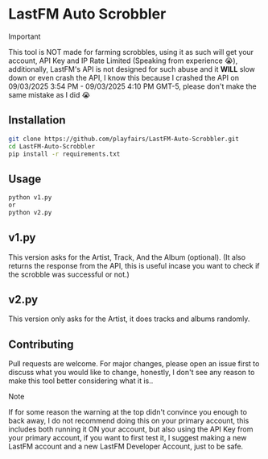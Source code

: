 # LastFM Auto Scrobbler

> [!IMPORTANT]
> This tool is NOT made for farming scrobbles, using it as such will get your account, API Key and IP Rate Limited (Speaking from experience 😭), additionally, LastFM's API is not designed for such abuse and it **WILL** slow down or even crash the API, I know this because I crashed the API on 09/03/2025 3:54 PM - 09/03/2025 4:10 PM GMT-5, please don't make the same mistake as I did 😭

## Installation

```bash
git clone https://github.com/playfairs/LastFM-Auto-Scrobbler.git
cd LastFM-Auto-Scrobbler
pip install -r requirements.txt
```

## Usage

```bash
python v1.py
or 
python v2.py
```

## v1.py

This version asks for the Artist, Track, And the Album (optional). (It also returns the response from the API, this is useful incase you want to check if the scrobble was successful or not.)

## v2.py

This version only asks for the Artist, it does tracks and albums randomly.

## Contributing

Pull requests are welcome. For major changes, please open an issue first to discuss what you would like to change, honestly, I don't see any reason to make this tool better considering what it is..

> [!NOTE]
> If for some reason the warning at the top didn't convince you enough to back away, I do not recommend doing this on your primary account, this includes both running it ON your account, but also using the API Key from your primary account, if you want to first test it, I suggest making a new LastFM account and a new LastFM Developer Account, just to be safe.